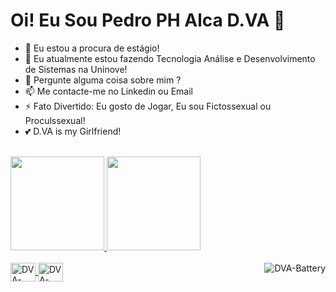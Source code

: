 <h1>Oi! Eu Sou Pedro PH Alca D.VA 👋</h1>

- 🔭 Eu estou a procura de estágio!
- 🌱 Eu atualmente estou fazendo Tecnologia Análise e Desenvolvimento de Sistemas na Uninove!
- 💬 Pergunte alguma coisa sobre mim ?
- 📫 Me contacte-me no Linkedin ou Email
- ⚡ Fato Divertido: Eu gosto de Jogar, Eu sou Fictossexual ou Proculssexual!
- 💕 D.VA is my Girlfriend!
<br>
<div>
  <a href="https://github.com/pedrophalcadva">
  <img height="150em" src="https://github-readme-stats.vercel.app/api?username=pedrophalcadva&show_icons=true&theme=tokyonight&include_all_commits=true&count_private="true"/>
  <img height="150em" src="https://github-readme-stats.vercel.app/api/top-langs/?username=pedrophalcadva&layout=compact&langs_count=16&theme=tokyonight">
</div>
<div style="display: inline_block"><br>
  <img align="center" alt="DVA-HTML" height="30" width="40" src="https://cdn.jsdelivr.net/gh/devicons/devicon/icons/html5/html5-original.svg">
  <img align="center" alt="DVA-CSS3" height="30" width="40" src="https://cdn.jsdelivr.net/gh/devicons/devicon/icons/css3/css3-original.svg">
  <img align="right" alt="DVA-Battery" src="https://cdn.discordapp.com/attachments/540250617764118548/1008829226708910211/dcc30nj-f7cfb6b8-a4ac-4591-99f6-9ca54ef3adcd.gif">
</div>
